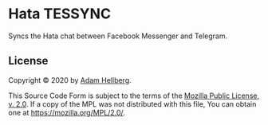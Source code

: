 # Hata TESSYNC

Syncs the Hata chat between Facebook Messenger and Telegram.

## License

Copyright &copy; 2020 by [Adam Hellberg][sharparam].

This Source Code Form is subject to the terms of the [Mozilla Public License, v. 2.0][mpl]. If a copy of the MPL was not distributed with this file, You can obtain one at https://mozilla.org/MPL/2.0/.

[sharparam]: https://sharparam.com
[mpl]: https://mozilla.org/MPL/2.0/
